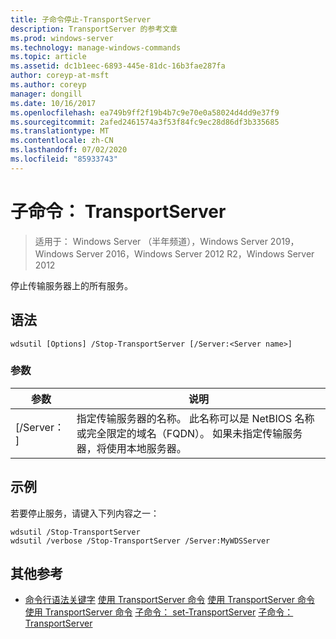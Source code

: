 ```yaml
---
title: 子命令停止-TransportServer
description: TransportServer 的参考文章
ms.prod: windows-server
ms.technology: manage-windows-commands
ms.topic: article
ms.assetid: dc1b1eec-6893-445e-81dc-16b3fae287fa
author: coreyp-at-msft
ms.author: coreyp
manager: dongill
ms.date: 10/16/2017
ms.openlocfilehash: ea749b9ff2f19b4b7c9e70e0a58024d4dd9e37f9
ms.sourcegitcommit: 2afed2461574a3f53f84fc9ec28d86df3b335685
ms.translationtype: MT
ms.contentlocale: zh-CN
ms.lasthandoff: 07/02/2020
ms.locfileid: "85933743"
---
```

# <a name="subcommand-stop-transportserver"></a>子命令： TransportServer

> 适用于： Windows Server （半年频道），Windows Server 2019，Windows Server 2016，Windows Server 2012 R2，Windows Server 2012

停止传输服务器上的所有服务。
## <a name="syntax"></a>语法
```
wdsutil [Options] /Stop-TransportServer [/Server:<Server name>]
```
### <a name="parameters"></a>参数
|参数|说明|
|-------|--------|
|[/Server： <Server name> ]|指定传输服务器的名称。 此名称可以是 NetBIOS 名称或完全限定的域名（FQDN）。 如果未指定传输服务器，将使用本地服务器。|
## <a name="examples"></a><a name="BKMK_examples"></a>示例
若要停止服务，请键入下列内容之一：
```
wdsutil /Stop-TransportServer
wdsutil /verbose /Stop-TransportServer /Server:MyWDSServer
```
## <a name="additional-references"></a>其他参考
- [命令行语法关键字](command-line-syntax-key.md) 
[使用 TransportServer 命令](using-the-disable-transportserver-command.md) 
[使用 TransportServer 命令](using-the-enable-transportserver-command.md) 
[使用 TransportServer 命令](using-the-get-transportserver-command.md) 
[子命令： set-TransportServer](subcommand-set-transportserver.md) 
[子命令： TransportServer](subcommand-start-transportserver.md)
